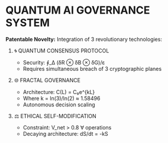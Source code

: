 # QUANTUM AI GOVERNANCE SYSTEM
**Patentable Novelty:** Integration of 3 revolutionary technologies:

1. 🌀 QUANTUM CONSENSUS PROTOCOL
   - Security: ∮_Δ (δR ⊗ δB ⊗ δG)/ε
   - Requires simultaneous breach of 3 cryptographic planes

2. 🌐 FRACTAL GOVERNANCE
   - Architecture: C(L) = C₀e^{kL} 
   - Where k = ln(3)/ln(2) ≈ 1.58496
   - Autonomous decision scaling

3. ⚖️ ETHICAL SELF-MODIFICATION
   - Constraint: V_net > 0.8 ∀ operations
   - Decaying architecture: dS/dt = -kS